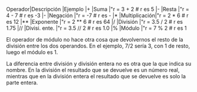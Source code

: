 
Operador|Descripción  |Ejemplo 
|+    |Suma          |"r = 3 + 2    # r es 5
|-    |Resta         |"r = 4 - 7    # r es -3
|-    |Negación      |"r = -7       # r es -
|*    |Multiplicación|"r = 2 * 6    # r es 12 
|**   |Exponente     |"r = 2 ** 6   # r es 64 
|/    |División      |"r = 3.5 / 2  # r es 1.75 
|//    |Divisi. ente. |"r = 3.5 // 2 # r es 1.0 
|%    |Módulo        |"r = 7 % 2    # r es 1






El operador de módulo no hace otra cosa que devolvernos el resto de la división entre los dos operandos. En el ejemplo, 7/2 sería 3, con 1 de  resto, luego el módulo es 1.

La diferencia entre división y división entera no es otra que la que  indica su nombre. En la división el resultado que se devuelve es un  número real, mientras que en la división entera el resultado que se  devuelve es solo la parte entera.